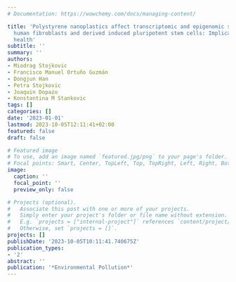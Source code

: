```yaml
---
# Documentation: https://wowchemy.com/docs/managing-content/

title: 'Polystyrene nanoplastics affect transcriptomic and epigenomic signatures of
  human fibroblasts and derived induced pluripotent stem cells: Implications for human
  health'
subtitle: ''
summary: ''
authors:
- Miodrag Stojkovic
- Francisco Manuel Ortuño Guzmán
- Dongjun Han
- Petra Stojkovic
- Joaquin Dopazo
- Konstantina M Stankovic
tags: []
categories: []
date: '2023-01-01'
lastmod: 2023-10-05T12:11:41+02:00
featured: false
draft: false

# Featured image
# To use, add an image named `featured.jpg/png` to your page's folder.
# Focal points: Smart, Center, TopLeft, Top, TopRight, Left, Right, BottomLeft, Bottom, BottomRight.
image:
  caption: ''
  focal_point: ''
  preview_only: false

# Projects (optional).
#   Associate this post with one or more of your projects.
#   Simply enter your project's folder or file name without extension.
#   E.g. `projects = ["internal-project"]` references `content/project/deep-learning/index.md`.
#   Otherwise, set `projects = []`.
projects: []
publishDate: '2023-10-05T10:11:41.740675Z'
publication_types:
- '2'
abstract: ''
publication: '*Environmental Pollution*'
---
```

